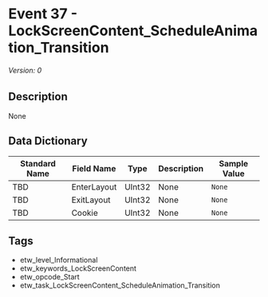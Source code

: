 # Event 37 - LockScreenContent_ScheduleAnimation_Transition
###### Version: 0

## Description
None

## Data Dictionary
|Standard Name|Field Name|Type|Description|Sample Value|
|---|---|---|---|---|
|TBD|EnterLayout|UInt32|None|`None`|
|TBD|ExitLayout|UInt32|None|`None`|
|TBD|Cookie|UInt32|None|`None`|

## Tags
* etw_level_Informational
* etw_keywords_LockScreenContent
* etw_opcode_Start
* etw_task_LockScreenContent_ScheduleAnimation_Transition